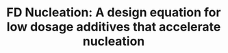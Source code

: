 ---
layout: default
title: "FD Nucleation: A design equation for low dosage additives that accelerate nucleation"
authors: Poon, G.; <b>Seritan, S.</b>; Peters, B.
doi: 10.1039/C4FD00226A
img: lattice-model.png
---